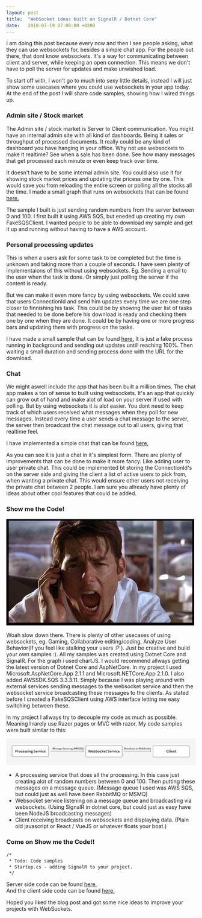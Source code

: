 ```yaml
---
layout: post
title:  "WebSocket ideas built on SignalR / Dotnet Core"
date:   2018-07-19 07:00:00 +0200
---
```


I am doing this post because every now and then I see people asking, what they can use websockets for, besides a simple chat app. For the people out there, that dont know websockets. It's a way for communicating between client and server, while keeping an open connection. This means we don't have to poll the server for updates and make unwished load.

To start off with, I won't go to much into sexy little details, instead I will just show some usecases where you could use websockets in your app today. At the end of the post I will share code samples, showing how I wired things up.

### Admin site / Stock market
The Admin site / stock market is Server to Client communication. You might have an internal admin site with all kind of dashboards. Being it sales or throughput of processed documents. It really could be any kind of dashboard you have hanging in your office. Why not use websockets to make it realtime? See when a sale has been done. See how many messages that get processed each minute or even keep track over time.

It doesn't have to be some internal admin site. You could also use it for showing stock market prices and updating the pricess one by one. This would save you from reloading the entire screen or polling all the stocks all the time. I made a small graph that runs on websockets that can be found <a href="/graph/" target="_blank">here.</a>
 
The sample I built is just sending random numbers from the server between 0 and 100. I first built it using AWS SQS, but eneded up creating my own FakeSQSClient. I wanted people to be able to download my sample and get it up and running without having to have a AWS account.


### Personal processing updates
This is when a users ask for some task to be completed but the time is unknown and taking more than a couple of seconds. I have seen plenty of implementaions of this without using websockets. Eg. Sending a email to the user when the task is done. Or simply just polling the server if the content is ready.

But we can make it even more fancy by using websockets. We could save that users ConnectionId and send him updates every time we are one step closer to finnishing his task. This could be by showing the user list of tasks that needed to be done before his download is ready and checking them one by one when they are done. It could be by having one or more progress bars and updating them with progress on the tasks.

I have made a small sample that can be found <a href="/processing/" target="_blank">here.</a> It is just a fake process running in background and sending out updates untill reaching 100%. Then waiting a small duration and sending process done with the URL for the download.

### Chat
We might aswell include the app that has been built a million times. The chat app makes a ton of sense to built using websockets. It's an app that quickly can grow out of hand and make alot of load on your server if used with polling. But by using websockets it is alot easier. You dont need to keep track of which users received what messages when they poll for new messages. Instead every time a user sends a chat message to the server, the server then broadcast the chat message out to all users, giving that realtime feel.

I have implemented a simple chat that can be found <a href="/chat/" target="_blank">here.</a>

As you can see it is just a chat in it's simplest form. There are plenty of improvements that can be done to make it more fancy. Like adding user to user private chat. This could be implemented bt storing the ConnectionId's on the server side and giving the client a list of active users to pick from, when wanting a private chat. This would ensure other users not receiving the private chat between 2 people. I am sure you allready have plenty of ideas about other cool features that could be added.

### Show me the Code!

![Show Me The Code!](/assets/showmethecode.jpg)

Woah slow down there. There is plenty of other usecases of using websockets, eg. Gaming, Collaborative editing/coding, Analyze User Behavior(If you feel like stalking your users :P ). Just be creative and build your own samples :). All my samples was created using Dotnet Core and SignalR. For the graph i used chartJS. I would recommend allways getting the latest version of Dotnet Core and AspNetCore. In my project I used Microsoft.AspNetCore.App 2.1.1 and Microsoft.NETCore.App 2.1.0. I also added AWSSDK.SQS 3.3.3.11. Simply because I was playing around with external services sending messages to the websocket service and then the websocket service broadcasting these messages to the clients. As stated before I created a FakeSQSClient using AWS interface letting me easy switching between these. 

In my project I allways try to decouple my code as much as possible. Meaning I rarely use Razor pages or MVC with razor. My code samples were built similar to this:

![SignalR](/assets/signalR.png)

* A processing service that does all the processing. In this case just creating alot of random numbers between 0 and 100. Then putting these messages on a message queue. (Message queue I used was AWS SQS, but could just as well have been RabbitMQ or MSMQ)
* Websocket service listening on a message queue and broadcasting via websockets. (Using SignalR in dotnet core, but could just as easy have been NodeJS broadcasting messages)
* Client receiving broadcasts on websockets and displaying data. (Plain old javascript or React / VueJS or whatever floats your boat.)


### Come on Show me the Code!!

```
/*
 * Todo: Code samples
 * Startup.cs - adding SignalR to your project.
 */
```
Server side code can be found <a href="https://github.com/kiksen1987/TopSwagCode.SignalR" target="_blank">here.</a>    
And the client side code can be found <a href="https://github.com/kiksen1987/blog/tree/master/assets/js" target="_blank">here.</a>

Hoped you liked the blog post and got some nice ideas to improve your projects with WebSockets.